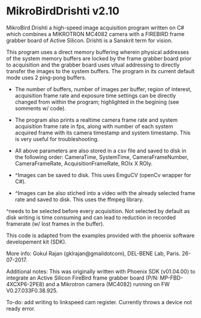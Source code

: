 # MikroBirdDrishti v2.10
MikroBird Drishti a high-speed image acquisition program written on C# which combines a MIKROTRON MC4082 camera 
with a FIREBIRD frame grabber board of Active Silicon. Drishti is a Sanskrit term for vision.

This program  uses a direct memory buffering wherein physical addresses of the system memory buffers are locked 
by the frame grabber board prior to acquisition and the grabber board uses vitual addressing to directly
transfer the images to the system buffers. The program in its current default mode uses 2 ping-pong buffers.

* The number of buffers, number of images per buffer, region of interest, acquisition frame rate and exposure time 
settings can be directly changed from within the program; highlighted in the begining (see somments w/ code).

* The program also prints a realtime camera frame rate and system acquisition frame rate in fps, along with number of each system acquired frame with its camera timestamp and system timestamp. This is very useful for troubleshooting.

* All above parameters are also stored in a csv file and saved to disk in the following order:  CameraTime, SystemTime, CameraFrameNumber, CameraFrameRate, AcquisitionFrameRate, ROIx X ROIy.

* ^Images can be saved to disk. This uses EmguCV (openCv wrapper for C#).

* ^Images can be also stiched into a video with the already selected frame rate and saved to disk. This uses the ffmpeg library.

^needs to be selected before every acquisition. Not selected by default as disk writing is time consuming and can lead to reduction in recorded framerate (w/ lost frames in the buffer).
        
This code is adapted from the examples provided with the phoenix software developement kit (SDK). 

More info: Gokul Rajan (gklrajan@gmaildotcom), DEL-BENE Lab, Paris. 26-07-2017.

Additional notes: This was originally written with Phoenix SDK (v01.04.00) to integrate an Active Silicon FireBird frame grabber board (P/N: MP-FBD-4XCXP6-2PE8) and a Mikrotron camera (MC4082) running on FW V0.27.033F0.38.925.

To-do: add writing to linkspeed cam register. Currently throws a device not ready error.
